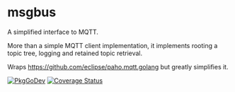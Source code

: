 # msgbus

A simplified interface to MQTT.

More than a simple MQTT client implementation, it implements rooting a topic
tree, logging and retained topic retrieval.

Wraps https://github.com/eclipse/paho.mqtt.golang but greatly simplifies it.

[![PkgGoDev](https://pkg.go.dev/badge/github.com/maruel/msgbus/v3)](https://pkg.go.dev/github.com/maruel/msgbus/v3)
[![Coverage
Status](https://codecov.io/gh/maruel/msgbus/graph/badge.svg)](https://codecov.io/gh/maruel/msgbus)
